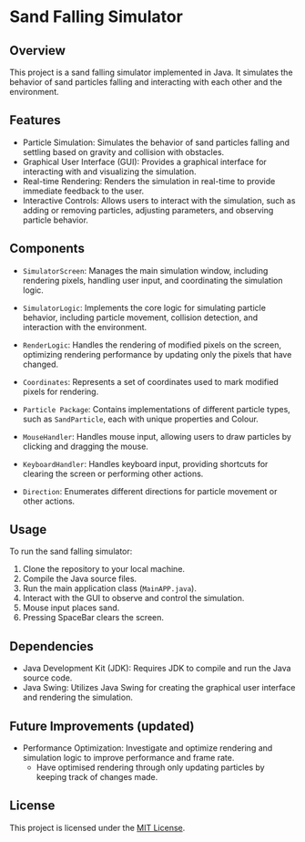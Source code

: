 # Sand Falling Simulator

## Overview
This project is a sand falling simulator implemented in Java. It simulates the behavior of sand particles falling and interacting with each other and the environment.

## Features
- Particle Simulation: Simulates the behavior of sand particles falling and settling based on gravity and collision with obstacles.
- Graphical User Interface (GUI): Provides a graphical interface for interacting with and visualizing the simulation.
- Real-time Rendering: Renders the simulation in real-time to provide immediate feedback to the user.
- Interactive Controls: Allows users to interact with the simulation, such as adding or removing particles, adjusting parameters, and observing particle behavior.

## Components
- `SimulatorScreen`: Manages the main simulation window, including rendering pixels, handling user input, and coordinating the simulation logic.
- `SimulatorLogic`: Implements the core logic for simulating particle behavior, including particle movement, collision detection, and interaction with the environment.
- `RenderLogic`: Handles the rendering of modified pixels on the screen, optimizing rendering performance by updating only the pixels that have changed.
- `Coordinates`: Represents a set of coordinates used to mark modified pixels for rendering.
- `Particle Package`: Contains implementations of different particle types, such as `SandParticle`, each with unique properties and Colour.

  
- `MouseHandler`: Handles mouse input, allowing users to draw particles by clicking and dragging the mouse.
- `KeyboardHandler`: Handles keyboard input, providing shortcuts for clearing the screen or performing other actions.
- `Direction`: Enumerates different directions for particle movement or other actions.

## Usage
To run the sand falling simulator:
1. Clone the repository to your local machine.
2. Compile the Java source files.
3. Run the main application class (`MainAPP.java`).
4. Interact with the GUI to observe and control the simulation.
5. Mouse input places sand. 
6. Pressing SpaceBar clears the screen.

## Dependencies
- Java Development Kit (JDK): Requires JDK to compile and run the Java source code.
- Java Swing: Utilizes Java Swing for creating the graphical user interface and rendering the simulation.

## Future Improvements (updated)
- Performance Optimization: Investigate and optimize rendering and simulation logic to improve performance and frame rate.
  - Have optimised rendering through only updating particles by keeping track of changes made.



## License
This project is licensed under the [MIT License](LICENSE).
